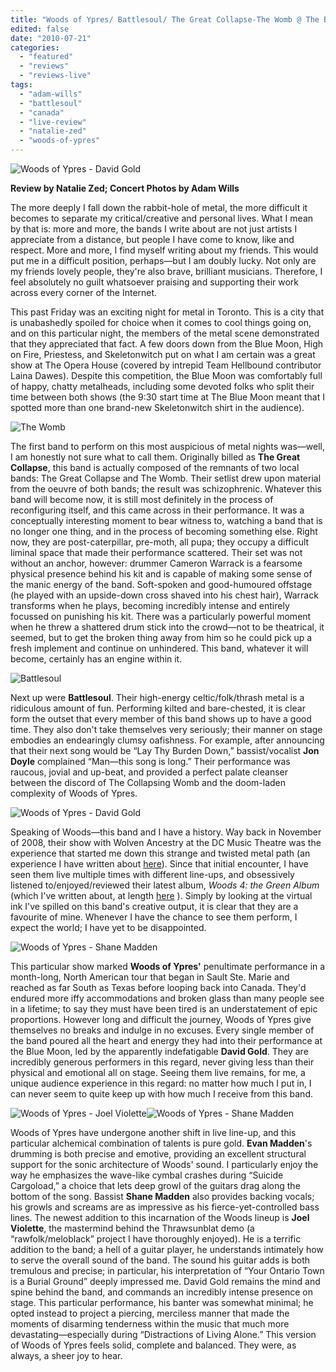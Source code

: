 ```yaml
---
title: "Woods of Ypres/ Battlesoul/ The Great Collapse-The Womb @ The Blue Moon, Toronto ON, July 16 2010"
edited: false
date: "2010-07-21"
categories:
  - "featured"
  - "reviews"
  - "reviews-live"
tags:
  - "adam-wills"
  - "battlesoul"
  - "canada"
  - "live-review"
  - "natalie-zed"
  - "woods-of-ypres"
---
```


![](http://www.hellbound.ca/wp-content/uploads/2010/07/IMG_8358-Edit-e1279573457150.jpg "Woods of Ypres - David Gold")

**Review by Natalie Zed; Concert Photos by Adam Wills**

The more deeply I fall down the rabbit-hole of metal, the more difficult it becomes to separate my critical/creative and personal lives. What I mean by that is: more and more, the bands I write about are not just artists I appreciate from a distance, but people I have come to know, like and respect. More and more, I find myself writing about my friends. This would put me in a difficult position, perhaps—but I am doubly lucky. Not only are my friends lovely people, they're also brave, brilliant musicians. Therefore, I feel absolutely no guilt whatsoever praising and supporting their work across every corner of the Internet.

This past Friday was an exciting night for metal in Toronto. This is a city that is unabashedly spoiled for choice when it comes to cool things going on, and on this particular night, the members of the metal scene demonstrated that they appreciated that fact. A few doors down from the Blue Moon, High on Fire, Priestess, and Skeletonwitch put on what I am certain was a great show at The Opera House (covered by intrepid Team Hellbound contributor Laina Dawes). Despite this competition, the Blue Moon was comfortably full of happy, chatty metalheads, including some devoted folks who split their time between both shows (the 9:30 start time at The Blue Moon meant that I spotted more than one brand-new Skeletonwitch shirt in the audience).

![](http://www.hellbound.ca/wp-content/uploads/2010/07/IMG_8271-Edit-e1279573190536.jpg "The Womb")

The first band to perform on this most auspicious of metal nights was—well, I am honestly not sure what to call them. Originally billed as **The Great Collapse**, this band is actually composed of the remnants of two local bands: The Great Collapse and The Womb. Their setlist drew upon material from the oeuvre of both bands; the result was schizophrenic. Whatever this band will become now, it is still most definitely in the process of reconfiguring itself, and this came across in their performance. It was a conceptually interesting moment to bear witness to, watching a band that is no longer one thing, and in the process of becoming something else. Right now, they are post-caterpillar, pre-moth, all pupa; they occupy a difficult liminal space that made their performance scattered. Their set was not without an anchor, however: drummer Cameron Warrack is a fearsome physical presence behind his kit and is capable of making some sense of the manic energy of the band. Soft-spoken and good-humoured offstage (he played with an upside-down cross shaved into his chest hair), Warrack transforms when he plays, becoming incredibly intense and entirely focussed on punishing his kit. There was a particularly powerful moment when he threw a shattered drum stick into the crowd—not to be theatrical, it seemed, but to get the broken thing away from him so he could pick up a fresh implement and continue on unhindered. This band, whatever it will become, certainly has an engine within it.

![](http://www.hellbound.ca/wp-content/uploads/2010/07/IMG_8299-Edit-e1279573402270.jpg "Battlesoul")

Next up were **Battlesoul**. Their high-energy celtic/folk/thrash metal is a ridiculous amount of fun. Performing kilted and bare-chested, it is clear form the outset that every member of this band shows up to have a good time. They also don't take themselves very seriously; their manner on stage embodies an endearingly clumsy oafishness. For example, after announcing that their next song would be “Lay Thy Burden Down,” bassist/vocalist **Jon Doyle** complained “Man—this song is long.” Their performance was raucous, jovial and up-beat, and provided a perfect palate cleanser between the discord of The Collapsing Womb and the doom-laden complexity of Woods of Ypres.

![](http://www.hellbound.ca/wp-content/uploads/2010/07/IMG_8341-e1279573804584.jpg "Woods of Ypres - David Gold")

Speaking of Woods—this band and I have a history. Way back in November of 2008, their show with Wolven Ancestry at the DC Music Theatre was the experience that started me down this strange and twisted metal path (an experience I have written about [here](http://www.metallusmaximus.com/blogs/nataliezed-chewing-aluminum-foil/2010/04/19/nataliezed-chewing-aluminum-foil-love-story )). Since that initial encounter, I have seen them live multiple times with different line-ups, and obsessively listened to/enjoyed/reviewed their latest album, _Woods 4: the Green Album_ (which I've written about, at length [here](http://www.hellbound.ca/2010/04/woods-of-ypres-w4-the-green-album/) ). Simply by looking at the virtual ink I've spilled on this band's creative output, it is clear that they are a favourite of mine. Whenever I have the chance to see them perform, I expect the world; I have yet to be disappointed.

![](http://www.hellbound.ca/wp-content/uploads/2010/07/IMG_8318-e1279573366441.jpg "Woods of Ypres - Shane Madden")

This particular show marked **Woods of Ypres'** penultimate performance in a month-long, North American tour that began in Sault Ste. Marie and reached as far South as Texas before looping back into Canada. They'd endured more iffy accommodations and broken glass than many people see in a lifetime; to say they must have been tired is an understatement of epic proportions. However long and difficult the journey, Woods of Ypres give themselves no breaks and indulge in no excuses. Every single member of the band poured all the heart and energy they had into their performance at the Blue Moon, led by the apparently indefatigable **David Gold**. They are incredibly generous performers in this regard, never giving less than their physical and emotional all on stage. Seeing them live remains, for me, a unique audience experience in this regard: no matter how much I put in, I can never seem to quite keep up with how much I receive from this band.

![](http://www.hellbound.ca/wp-content/uploads/2010/07/IMG_8322-Edit-e1279573574814.jpg "Woods of Ypres - Joel Violette")![](http://www.hellbound.ca/wp-content/uploads/2010/07/IMG_8382-Edit-e1279573644352.jpg "Woods of Ypres - Shane Madden")

Woods of Ypres have undergone another shift in live line-up, and this particular alchemical combination of talents is pure gold. **Evan Madden**'s drumming is both precise and emotive, providing an excellent structural support for the sonic architecture of Woods' sound. I particularly enjoy the way he emphasizes the wave-like cymbal crashes during “Suicide Cargoload,” a choice that lets deep growl of the guitars drag along the bottom of the song. Bassist **Shane Madden** also provides backing vocals; his growls and screams are as impressive as his fierce-yet-controlled bass lines. The newest addition to this incarnation of the Woods lineup is **Joel Violette**, the mastermind behind the Thrawsunblat demo (a “rawfolk/meloblack” project I have thoroughly enjoyed). He is a terrific addition to the band; a hell of a guitar player, he understands intimately how to serve the overall sound of the band. The sound his guitar adds is both tremulous and precise; in particular, his interpretation of “Your Ontario Town is a Burial Ground” deeply impressed me. David Gold remains the mind and spine behind the band, and commands an incredibly intense presence on stage. This particular performance, his banter was somewhat minimal; he opted instead to project a piercing, merciless manner that made the moments of disarming tenderness within the music that much more devastating—especially during “Distractions of Living Alone.” This version of Woods of Ypres feels solid, complete and balanced. They were, as always, a sheer joy to hear.
